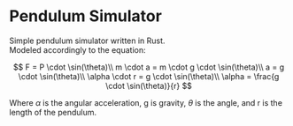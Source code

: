 # Pendulum Simulator

Simple pendulum simulator written in Rust.<br>
Modeled accordingly to the equation:

$$
F = P \cdot \sin(\theta)\\
m \cdot a = m \cdot g \cdot \sin(\theta)\\
a = g \cdot \sin(\theta)\\
\alpha \cdot r = g \cdot \sin(\theta)\\
\alpha = \frac{g \cdot \sin(\theta)}{r}
$$

Where $\alpha$ is the angular acceleration, g is gravity, $\theta$ is the angle, and r is the length of the pendulum.